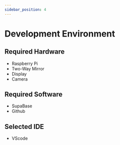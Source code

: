 ```yaml
---
sidebar_position: 4
---
```


# Development Environment

## Required Hardware
- Raspberry Pi
- Two-Way Mirror
- Display
- Camera

## Required Software
- SupaBase
- Github

## Selected IDE
- VScode 


